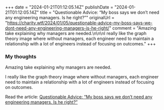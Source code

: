 +++
date = "2024-01-21T01:12:05.14Z"
publishDate = "2024-01-21T01:12:05.14Z"
title = "Questionable Advice: “My boss says we don’t need any engineering managers. Is he right?”"
originalUrl = "https://charity.wtf/2024/01/05/questionable-advice-my-boss-says-we-dont-need-any-engineering-managers-is-he-right/"
comment = "Amazing take explaining why managers are needed.\n\n\nI really like the graph theory image where without managers, each engineer need to maintain a relationship with a lot of engineers instead of focusing on outcomes."
+++

### My thoughts

Amazing take explaining why managers are needed.


I really like the graph theory image where without managers, each engineer need to maintain a relationship with a lot of engineers instead of focusing on outcomes.

Read the article: [Questionable Advice: “My boss says we don’t need any engineering managers. Is he right?”](https://charity.wtf/2024/01/05/questionable-advice-my-boss-says-we-dont-need-any-engineering-managers-is-he-right/)
